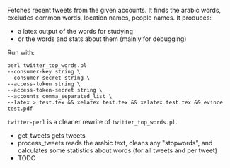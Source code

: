 Fetches recent tweets from the given accounts. It finds the arabic words, excludes common words, location names, people names. It produces:
* a latex output of the words for studying
* or the words and stats about them (mainly for debugging)

Run with:
```
perl twitter_top_words.pl
--consumer-key string \
--consumer-secret string \
--access-token string \
--access-token-secret string \
--accounts comma_separated_list \
--latex > test.tex && xelatex test.tex && xelatex test.tex && evince test.pdf
```

`twitter-perl` is a cleaner rewrite of `twitter_top_words.pl`.
* get_tweets gets tweets
* process_tweets reads the arabic text, cleans any "stopwords", and calculates some statistics about words (for all tweets and per tweet)
* TODO
